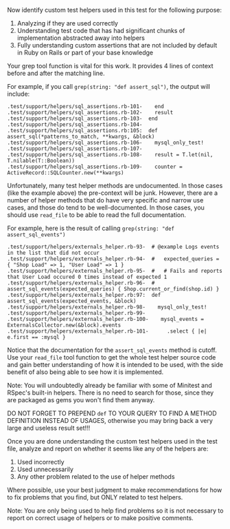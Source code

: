 Now identify custom test helpers used in this test for the following purpose:

1. Analyzing if they are used correctly
2. Understanding test code that has had significant chunks of implementation abstracted away into helpers
3. Fully understanding custom assertions that are not included by default in Ruby on Rails or part of your base knowledge

Your grep tool function is vital for this work. It provides 4 lines of context before and after the matching line.

For example, if you call `grep(string: "def assert_sql")`, the output will include:

```
.test/support/helpers/sql_assertions.rb-101-    end
.test/support/helpers/sql_assertions.rb-102-    result
.test/support/helpers/sql_assertions.rb-103-  end
.test/support/helpers/sql_assertions.rb-104-
.test/support/helpers/sql_assertions.rb:105:  def assert_sql(*patterns_to_match, **kwargs, &block)
.test/support/helpers/sql_assertions.rb-106-    mysql_only_test!
.test/support/helpers/sql_assertions.rb-107-
.test/support/helpers/sql_assertions.rb-108-    result = T.let(nil, T.nilable(T::Boolean))
.test/support/helpers/sql_assertions.rb-109-    counter = ActiveRecord::SQLCounter.new(**kwargs)
```

Unfortunately, many test helper methods are undocumented. In those cases (like the example above) the pre-context will be junk. However, there are a number of helper methods that do have very specific and narrow use cases, and those do tend to be well-documented. In those cases, you should use `read_file` to be able to read the full documentation.

For example, here is the result of calling `grep(string: "def assert_sql_events")`

```
.test/support/helpers/externals_helper.rb-93-  # @example Logs events in the list that did not occur
.test/support/helpers/externals_helper.rb-94-  #   expected_queries = { "Shop Load" => 1, "User Load" => 1 }
.test/support/helpers/externals_helper.rb-95-  #   # Fails and reports that User Load occured 0 times instead of expected 1
.test/support/helpers/externals_helper.rb-96-  #   assert_sql_events(expected_queries) { Shop.current_or_find(shop.id) }
.test/support/helpers/externals_helper.rb:97:  def assert_sql_events(expected_events, &block)
.test/support/helpers/externals_helper.rb-98-    mysql_only_test!
.test/support/helpers/externals_helper.rb-99-
.test/support/helpers/externals_helper.rb-100-    mysql_events = ExternalsCollector.new(&block).events
.test/support/helpers/externals_helper.rb-101-      .select { |e| e.first == :mysql }
```

Notice that the documentation for the `assert_sql_events` method is cutoff. Use your `read_file` tool function to get the whole test helper source code and gain better understanding of how it is intended to be used, with the side benefit of also being able to see how it is implemented.

Note: You will undoubtedly already be familiar with some of Minitest and RSpec's built-in helpers. There is no need to search for those, since they are packaged as gems you won't find them anyway.

DO NOT FORGET TO PREPEND `def` TO YOUR QUERY TO FIND A METHOD DEFINITION INSTEAD OF USAGES, otherwise you may bring back a very large and useless result set!!!

Once you are done understanding the custom test helpers used in the test file, analyze and report on whether it seems like any of the helpers are:

1. Used incorrectly
2. Used unnecessarily
3. Any other problem related to the use of helper methods

Where possible, use your best judgment to make recommendations for how to fix problems that you find, but ONLY related to test helpers.

Note: You are only being used to help find problems so it is not necessary to report on correct usage of helpers or to make positive comments.
